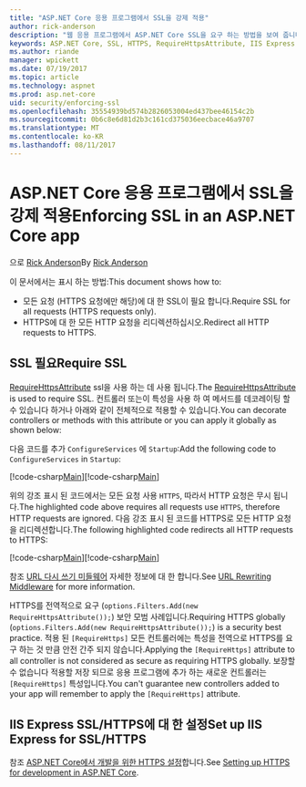 ```yaml
---
title: "ASP.NET Core 응용 프로그램에서 SSL을 강제 적용"
author: rick-anderson
description: "웹 응용 프로그램에서 ASP.NET Core SSL을 요구 하는 방법을 보여 줍니다."
keywords: ASP.NET Core, SSL, HTTPS, RequireHttpsAttribute, IIS Express
ms.author: riande
manager: wpickett
ms.date: 07/19/2017
ms.topic: article
ms.technology: aspnet
ms.prod: asp.net-core
uid: security/enforcing-ssl
ms.openlocfilehash: 35554939bd574b2826053004ed437bee46154c2b
ms.sourcegitcommit: 0b6c8e6d81d2b3c161cd375036eecbace46a9707
ms.translationtype: MT
ms.contentlocale: ko-KR
ms.lasthandoff: 08/11/2017
---
```

# <a name="enforcing-ssl-in-an-aspnet-core-app"></a><span data-ttu-id="e6308-104">ASP.NET Core 응용 프로그램에서 SSL을 강제 적용</span><span class="sxs-lookup"><span data-stu-id="e6308-104">Enforcing SSL in an ASP.NET Core app</span></span>

<span data-ttu-id="e6308-105">으로 [Rick Anderson](https://twitter.com/RickAndMSFT)</span><span class="sxs-lookup"><span data-stu-id="e6308-105">By [Rick Anderson](https://twitter.com/RickAndMSFT)</span></span>

<span data-ttu-id="e6308-106">이 문서에서는 표시 하는 방법:</span><span class="sxs-lookup"><span data-stu-id="e6308-106">This document shows how to:</span></span>

- <span data-ttu-id="e6308-107">모든 요청 (HTTPS 요청에만 해당)에 대 한 SSL이 필요 합니다.</span><span class="sxs-lookup"><span data-stu-id="e6308-107">Require SSL for all requests (HTTPS requests only).</span></span>
- <span data-ttu-id="e6308-108">HTTPS에 대 한 모든 HTTP 요청을 리디렉션하십시오.</span><span class="sxs-lookup"><span data-stu-id="e6308-108">Redirect all HTTP requests to HTTPS.</span></span>

## <a name="require-ssl"></a><span data-ttu-id="e6308-109">SSL 필요</span><span class="sxs-lookup"><span data-stu-id="e6308-109">Require SSL</span></span>

<span data-ttu-id="e6308-110">[RequireHttpsAttribute](https://docs.microsoft.com/aspnet/core/api/microsoft.aspnetcore.mvc.requirehttpsattribute) ssl을 사용 하는 데 사용 됩니다.</span><span class="sxs-lookup"><span data-stu-id="e6308-110">The [RequireHttpsAttribute](https://docs.microsoft.com/aspnet/core/api/microsoft.aspnetcore.mvc.requirehttpsattribute) is used to require SSL.</span></span> <span data-ttu-id="e6308-111">컨트롤러 또는이 특성을 사용 하 여 메서드를 데코레이팅 할 수 있습니다 하거나 아래와 같이 전체적으로 적용할 수 있습니다.</span><span class="sxs-lookup"><span data-stu-id="e6308-111">You can decorate controllers or methods with this attribute or you can apply it globally as shown below:</span></span>

<span data-ttu-id="e6308-112">다음 코드를 추가 `ConfigureServices` 에 `Startup`:</span><span class="sxs-lookup"><span data-stu-id="e6308-112">Add the following code to `ConfigureServices` in `Startup`:</span></span>

<span data-ttu-id="e6308-113">[!code-csharp[Main](authentication/accconfirm/sample/WebApp1/Startup.cs?name=snippet2&highlight=4-)]</span><span class="sxs-lookup"><span data-stu-id="e6308-113">[!code-csharp[Main](authentication/accconfirm/sample/WebApp1/Startup.cs?name=snippet2&highlight=4-)]</span></span>

<span data-ttu-id="e6308-114">위의 강조 표시 된 코드에서는 모든 요청 사용 `HTTPS`, 따라서 HTTP 요청은 무시 됩니다.</span><span class="sxs-lookup"><span data-stu-id="e6308-114">The highlighted code above requires all requests use `HTTPS`, therefore HTTP requests are ignored.</span></span> <span data-ttu-id="e6308-115">다음 강조 표시 된 코드를 HTTPS로 모든 HTTP 요청을 리디렉션합니다.</span><span class="sxs-lookup"><span data-stu-id="e6308-115">The following highlighted code redirects all HTTP requests to HTTPS:</span></span>

<span data-ttu-id="e6308-116">[!code-csharp[Main](authentication/accconfirm/sample/WebApp1/Startup.cs?name=snippet_AddRedirectToHttps&highlight=7-)]</span><span class="sxs-lookup"><span data-stu-id="e6308-116">[!code-csharp[Main](authentication/accconfirm/sample/WebApp1/Startup.cs?name=snippet_AddRedirectToHttps&highlight=7-)]</span></span>

<span data-ttu-id="e6308-117">참조 [URL 다시 쓰기 미들웨어](xref:fundamentals/url-rewriting) 자세한 정보에 대 한 합니다.</span><span class="sxs-lookup"><span data-stu-id="e6308-117">See [URL Rewriting Middleware](xref:fundamentals/url-rewriting) for more information.</span></span>

<span data-ttu-id="e6308-118">HTTPS를 전역적으로 요구 (`options.Filters.Add(new RequireHttpsAttribute());`) 보안 모범 사례입니다.</span><span class="sxs-lookup"><span data-stu-id="e6308-118">Requiring HTTPS globally (`options.Filters.Add(new RequireHttpsAttribute());`) is a security best practice.</span></span> <span data-ttu-id="e6308-119">적용 된 `[RequireHttps]` 모든 컨트롤러에는 특성을 전역으로 HTTPS를 요구 하는 것 만큼 안전 간주 되지 않습니다.</span><span class="sxs-lookup"><span data-stu-id="e6308-119">Applying the `[RequireHttps]` attribute to all controller is not considered as secure as requiring HTTPS globally.</span></span> <span data-ttu-id="e6308-120">보장할 수 없습니다 적용할 저장 되므로 응용 프로그램에 추가 하는 새로운 컨트롤러는 `[RequireHttps]` 특성입니다.</span><span class="sxs-lookup"><span data-stu-id="e6308-120">You can't guarantee new controllers added to your app will remember to apply the `[RequireHttps]` attribute.</span></span>

## <a name="set-up-iis-express-for-sslhttps"></a><span data-ttu-id="e6308-121">IIS Express SSL/HTTPS에 대 한 설정</span><span class="sxs-lookup"><span data-stu-id="e6308-121">Set up IIS Express for SSL/HTTPS</span></span>

<span data-ttu-id="e6308-122">참조 [ASP.NET Core에서 개발을 위한 HTTPS 설정](xref:security/https#iisxpress)합니다.</span><span class="sxs-lookup"><span data-stu-id="e6308-122">See [Setting up HTTPS for development in ASP.NET Core](xref:security/https#iisxpress).</span></span>
